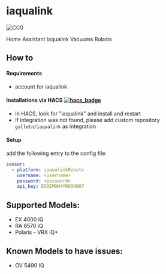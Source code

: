# iaqualink

![CC0](https://logovtor.com/wp-content/uploads/2020/10/iaqualink-logo-vector.png)

Home Assistant Iaqualink Vacuums Robots

## How to

#### Requirements

- account for iaqualink

#### Installations via HACS [![hacs_badge](https://img.shields.io/badge/HACS-Custom-41BDF5.svg)](https://github.com/hacs/integration)

- In HACS, look for "iaqualink" and install and restart
- If integration was not found, please add custom repository `galletn/iaqualink` as integration

#### Setup

add the following entry to the config file:

```yaml
sensor:
  - platform: iaqualinkRobots
    username: <username>
    password: <password>
    api_key: EOOEMOW4YR6QNB07
```
## Supported Models:

- EX 4000 iQ
- RA 6570 iQ
- Polaris - VRX iQ+

## Known Models to have issues:

- OV 5490 IQ

